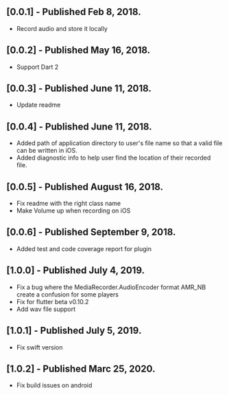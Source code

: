## [0.0.1] - Published Feb 8, 2018.

* Record audio and store it locally
  
## [0.0.2] - Published May 16, 2018.

* Support Dart 2

## [0.0.3] - Published June 11, 2018.

* Update readme

## [0.0.4] - Published June 11, 2018.

* Added path of application directory to user's file name so that a valid file can be written in iOS.
* Added diagnostic info to help user find the location of their recorded file.

## [0.0.5] - Published August 16, 2018.

* Fix readme with the right class name
* Make Volume up when recording on iOS

## [0.0.6] - Published September 9, 2018.

* Added test and code coverage report for plugin

## [1.0.0] - Published July 4, 2019.

* Fix a bug where the MediaRecorder.AudioEncoder format AMR_NB create a confusion for some players
* Fix for flutter beta v0.10.2
* Add wav file support

## [1.0.1] - Published July 5, 2019.

* Fix swift version

## [1.0.2] - Published Marc 25, 2020.

* Fix build issues on android